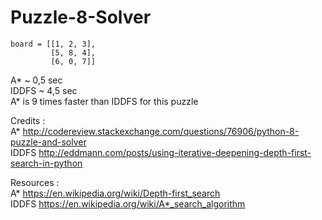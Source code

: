 # Puzzle-8-Solver
    board = [[1, 2, 3],
             [5, 8, 4],
             [6, 0, 7]]
             
A*      ~ 0,5 sec  
IDDFS   ~ 4,5 sec  
A* is 9 times faster than IDDFS for this puzzle

Credits :  
A*     http://codereview.stackexchange.com/questions/76906/python-8-puzzle-and-solver  
IDDFS  http://eddmann.com/posts/using-iterative-deepening-depth-first-search-in-python  
  
Resources :  
A*     https://en.wikipedia.org/wiki/Depth-first_search  
IDDFS  https://en.wikipedia.org/wiki/A*_search_algorithm 



